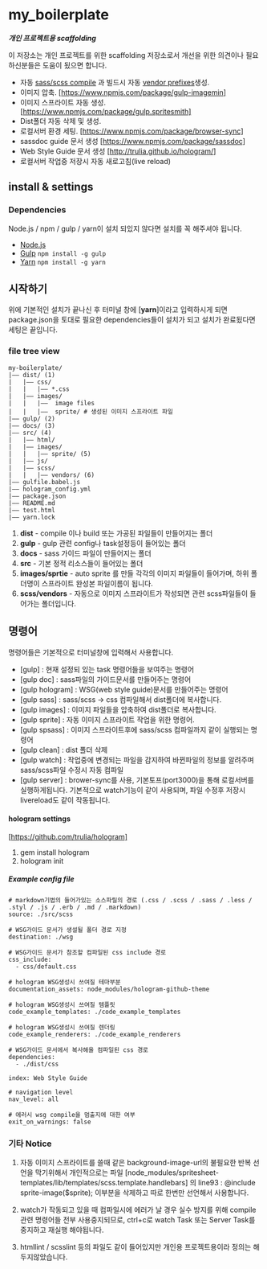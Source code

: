 # my_boilerplate

*__개인 프로젝트용 scaffolding__*

이 저장소는 개인 프로젝트를 위한 scaffolding 저장소로서 개선을 위한 의견이나 필요하신분들은 도움이 됬으면 합니다.

- 자동 [sass/scss compile](https://www.npmjs.com/package/gulp-sass) 과 빌드시 자동 [vendor prefixes](https://www.npmjs.com/package/gulp-autoprefixer)생성.
- 이미지 압축. [https://www.npmjs.com/package/gulp-imagemin]
- 이미지 스프라이트 자동 생성. [https://www.npmjs.com/package/gulp.spritesmith]
- Dist폴더 자동 삭제 및 생성.
- 로컬서버 환경 세팅. [https://www.npmjs.com/package/browser-sync]
- sassdoc guide 문서 생성 [https://www.npmjs.com/package/sassdoc]
- Web Style Guide 문서 생성 [http://trulia.github.io/hologram/]
- 로컬서버 작업중 저장시 자동 새로고침(live reload)

## install & settings

### Dependencies
Node.js / npm / gulp / yarn이 설치 되있지 않다면 설치를 꼭 해주셔야 됩니다.

- [Node.js](http://nodejs.org)
- [Gulp](http://gulpjs.com) `npm install -g gulp`
- [Yarn](https://yarnpkg.com/lang/en/) `npm install -g yarn`

## 시작하기
위에 기본적인 설치가 끝나신 후 터미널 창에 [__yarn__]이라고 입력하시게 되면 package.json을 토대로 필요한 dependencies들이 설치가 되고 설치가 완료됬다면 세팅은 끝입니다.


### file tree view
```
my-boilerplate/
|—— dist/ (1)
|   |—— css/
|   |   |—— *.css
|   |—— images/
|   |   |——  image files
|   |   |——  sprite/ # 생성된 이미지 스프라이트 파일
|—— gulp/ (2)
|—— docs/ (3)
|—— src/ (4)
|   |—— html/
|   |—— images/
|   |   |—— sprite/ (5)
|   |—— js/
|   |—— scss/
|   |   |—— vendors/ (6)
|—— gulfile.babel.js
|—— hologram_config.yml
|—— package.json
|—— README.md
|—— test.html
|—— yarn.lock
```

1. __dist__ - compile 이나 build 또는 가공된 파일들이 만들어지는 폴더
2. __gulp__ - gulp 관련 config나 task설정등이 들어있는 폴더
3. __docs__ - sass 가이드 파일이 만들어지는 폴더
4. __src__ - 기본 정적 리소스들이 들어있는 폴더
5. __images/sprtie__ - auto sprite 를 만들 각각의 이미지 파일들이 들어가며, 하위 폴더명이 스프라이트 완성본 파일이름이 됩니다.
6. __scss/vendors__ - 자동으로 이미지 스프라이트가 작성되면 관련 scss파일들이 들어가는 폴더입니다.

## 명령어
명령어들은 기본적으로 터미널창에 입력해서 사용합니다.

- [gulp] : 현재 설정되 있는 task 명령어들을 보여주는 명령어
- [gulp doc] : sass파일의 가이드문서를 만들어주는 명령어
- [gulp hologram] : WSG(web style guide)문서를 만들어주는 명령어
- [gulp sass] : sass/scss -> css 컴파일해서 dist폴더에 복사합니다.
- [gulp images] : 이미지 파일들을 압축하여 dist폴더로 복사합니다.
- [gulp sprite] : 자동 이미지 스프라이트 작업을 위한 명령어.
- [gulp spsass] : 이미지 스프라이트후에 sass/scss 컴파일까지 같이 실행되는 명령어
- [gulp clean] : dist 폴더 삭제
- [gulp watch] : 작업중에 변경되는 파일을 감지하여 바뀐파일의 정보를 알려주며 sass/scss파일 수정시 자동 컴파일  
- [gulp server] : brower-sync를 사용, 기본토프(port3000)을 통해 로컬서버를 실행하게됩니다.  기본적으로 watch기능이 같이 사용되며, 파일 수정후 저장시 livereload도 같이 작동됩니다.


#### hologram settings
[https://github.com/trulia/hologram]
1. gem install hologram
2. hologram init

##### Example config file

    # markdown기법의 들어가있는 소스파릴의 경로 (.css / .scss / .sass / .less / .styl / .js / .erb / .md / .markdown)
    source: ./src/scss

    # WSG가이드 문서가 생설될 폴더 경로 지정
    destination: ./wsg

    # WSG가이드 문서가 참조할 컴파일된 css include 경로
    css_include:
      - css/default.css

    # hologram WSG생성시 쓰여질 테마부분
    documentation_assets: node_modules/hologram-github-theme

    # hologram WSG생성시 쓰여질 템플릿
    code_example_templates: ./code_example_templates

    # hologram WSG생성시 쓰여질 렌더링
    code_example_renderers: ./code_example_renderers

    # WSG가이드 문서에서 복사해올 컴파일된 css 경로
    dependencies:
      - ./dist/css

    index: Web Style Guide

    # navigation level
    nav_level: all

    # 에러시 wsg compile을 멈출지에 대한 여부
    exit_on_warnings: false



### 기타 Notice

 1. 자동 이미지 스프라이트를 쓸때 같은 background-image-url의 불필요한 반복 선언을 막기위해서 개인적으로는 파일
    [node_modules/spritesheet-templates/lib/templates/scss.template.handlebars] 의 line93 : @include sprite-image($sprite);
    이부분을 삭제하고 따로 한번만 선언해서 사용합니다.

 2. watch가 작동되고 있을 때 컴파일시에 에러가 날 경우 실수 방지를 위해 compile관련 명령어들 전부 사용중지되므로, ctrl+c로 watch Task 또는 Server Task를 중지하고 재실행 해야됩니다.

 3. htmllint / scsslint 등의 파일도 같이 들어있지만 개인용 프로젝트용이라 정의는 해두지않았습니다.
